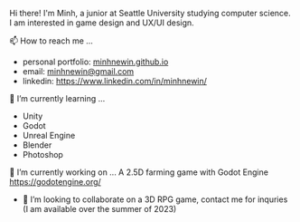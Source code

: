 Hi there! I'm Minh, a junior at Seattle University studying computer science. I am interested in game design and UX/UI design.

📫 How to reach me ...
- personal portfolio: [minhnewin.github.io](https://minhnewin.github.io/)
- email: minhnewin@gmail.com
- linkedin: https://www.linkedin.com/in/minhnewin/

🌱 I’m currently learning ...
- Unity
- Godot
- Unreal Engine
- Blender
- Photoshop

🔭 I’m currently working on ...
A 2.5D farming game with Godot Engine https://godotengine.org/

- 👯 I’m looking to collaborate on a 3D RPG game, contact me for inquries (I am available over the summer of 2023)
<!--
**minhnewin/minhnewin** is a ✨ _special_ ✨ repository because its `README.md` (this file) appears on your GitHub profile.

Here are some ideas to get you started:

- 🤔 I’m looking for help with ...
- 💬 Ask me about ...
- 😄 Pronouns: ...
- ⚡ Fun fact: ...
-->
